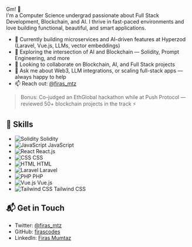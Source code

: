 
Gm! 🚀  
I'm a Computer Science undergrad passionate about Full Stack Development, Blockchain, and AI. I thrive in fast-paced environments and love building functional, beautiful, and smart applications.

- 🔭 Currently building microservices and AI-driven features at Hyperzod (Laravel, Vue.js, LLMs, vector embeddings)
- 🌱 Exploring the intersection of AI and Blockchain — Solidity, Prompt Engineering, and more
- 👯 Looking to collaborate on Blockchain, AI, and Full Stack projects
- 💬 Ask me about Web3, LLM integrations, or scaling full-stack apps — always happy to help
- 📫 Reach out: [@firas_mtz](https://twitter.com/firas_mtz)

> Bonus: Co-judged an EthGlobal hackathon while at Push Protocol — reviewed 50+ blockchain projects in the track ⚡

## 🚀 Skills

- ![Solidity](https://img.shields.io/badge/-Solidity-black?style=flat&logo=solidity) Solidity
- ![JavaScript](https://img.shields.io/badge/-JavaScript-black?style=flat&logo=javascript) JavaScript
- ![React](https://img.shields.io/badge/-React-black?style=flat&logo=react) React.js
- ![CSS](https://img.shields.io/badge/-CSS-1572B6?style=flat&logo=css3&logoColor=white) CSS
- ![HTML](https://img.shields.io/badge/-HTML-E34F26?style=flat&logo=html5&logoColor=white) HTML
- ![Laravel](https://img.shields.io/badge/-Laravel-black?style=flat&logo=laravel) Laravel
- ![PHP](https://img.shields.io/badge/-PHP-777BB4?style=flat&logo=php&logoColor=white) PHP
- ![Vue.js](https://img.shields.io/badge/-Vue.js-4FC08D?style=flat&logo=vue.js&logoColor=white) Vue.js
- ![Tailwind CSS](https://img.shields.io/badge/-Tailwind_CSS-38B2AC?style=flat&logo=tailwind-css&logoColor=white) Tailwind CSS

## 📬 Get in Touch

- Twitter: [@firas_mtz](https://twitter.com/firas_mtz)
- GitHub: [firascodes](https://github.com/firascodes)
- LinkedIn: [Firas Mumtaz](https://www.linkedin.com/in/firas-mumtaz/)
